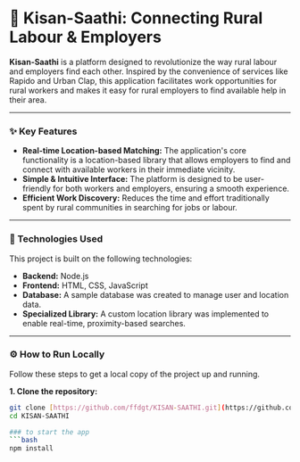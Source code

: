 # 🌾 Kisan-Saathi: Connecting Rural Labour & Employers

**Kisan-Saathi** is a platform designed to revolutionize the way rural labour and employers find each other. Inspired by the convenience of services like Rapido and Urban Clap, this application facilitates work opportunities for rural workers and makes it easy for rural employers to find available help in their area.

---

### ✨ Key Features

* **Real-time Location-based Matching:** The application's core functionality is a location-based library that allows employers to find and connect with available workers in their immediate vicinity.
* **Simple & Intuitive Interface:** The platform is designed to be user-friendly for both workers and employers, ensuring a smooth experience.
* **Efficient Work Discovery:** Reduces the time and effort traditionally spent by rural communities in searching for jobs or labour.

---

### 🚀 Technologies Used

This project is built on the following technologies:

* **Backend:** Node.js
* **Frontend:** HTML, CSS, JavaScript
* **Database:** A sample database was created to manage user and location data.
* **Specialized Library:** A custom location library was implemented to enable real-time, proximity-based searches.

---

### ⚙️ How to Run Locally

Follow these steps to get a local copy of the project up and running.

**1. Clone the repository:**
```bash
git clone [https://github.com/ffdgt/KISAN-SAATHI.git](https://github.com/ffdgt/KISAN-SAATHI.git)
cd KISAN-SAATHI

### to start the app
```bash
npm install


